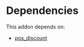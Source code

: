 # Dependencies

This addon depends on:

- [pos_discount](https://github.com/bringout/oca-ocb-pos/tree/1246d1a78052da610c8678a6ae10574182d1ac7c/odoo-bringout-oca-ocb-pos_discount)
